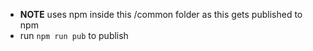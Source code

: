 - **NOTE** uses npm inside this /common folder as this gets published to npm
- run `npm run pub` to publish
